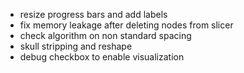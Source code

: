 - resize progress bars and add labels
- fix memory leakage after deleting nodes from slicer
- check algorithm on non standard spacing
- skull stripping and reshape
- debug checkbox to enable visualization